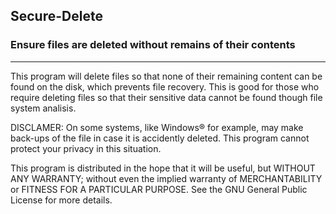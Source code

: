 ## Secure-Delete
### Ensure files are deleted without remains of their contents
- - -
  
This program will delete files so that none of their remaining content 
can be found on the disk, which prevents file recovery. This is good 
for those who require deleting files so that their sensitive data cannot 
be found though file system analisis.
  
  
DISCLAMER: On some systems, like Windows&reg; for example, may make 
back-ups of the file in case it is accidently deleted. This program 
cannot protect your privacy in this situation.
  
  
This program is distributed in the hope that it will be useful,
but WITHOUT ANY WARRANTY; without even the implied warranty of
MERCHANTABILITY or FITNESS FOR A PARTICULAR PURPOSE.  See the
GNU General Public License for more details.
